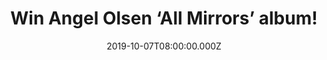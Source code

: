 ---
campaign-uuid: "c-82e07945-0a9f-4489-bbf6-ba9e23b8fdeb"
type: "Competition"
category: "Music"
date: "2019-10-07T08:00:00.000Z"
end-date: "2019-11-07T23:59:00.000Z"
disable-form: false
is_promoted: false
has_entry_page: true
title: "Win Angel Olsen ‘All Mirrors’ album!"
competition-description: "<p>’All Mirrors’ is the brand new album from Angel Olsen\
  \ where we can see her taking an introspective deep dive towards internal destinations\
  \ and revelations. In the process of making this album, she found a new sound and\
  \ voice, a blast of fury mixed with hard won self-acceptance.</p>\n<p>Want to be\
  \ the first one hearing it? We are giving away a copy of Angel’s new album to one\
  \  lucky member to win. Click below and it could be yours.</p>\n"
hero-header: "Win Angel Olsen ‘All Mirrors’ album!"
terms-confirmation: "N/A"
banner-img: "https://assets.expresslyapp.com/asset-b2633510-c73f-4949-95b2-02edf13f5c73.jpg"
logo-left-href: "http://club.expressly.io"
logo-left-image: "https://assets.expresslyapp.com/asset-f658c14c-fd73-4b8d-9747-fab312cd5940.jpg"
logo-left-title: "Expressly Club"
bg-image-hero: "https://assets.expresslyapp.com/asset-d896aa1b-e386-4cba-96f2-093b6d283bf2.jpg"
bg-image-first: "https://assets.expresslyapp.com/asset-bfeb6cdd-d42c-47f1-8f03-b95cf2e7c195.jpg"
section1-content: "<p>The descent into darkness is a trope we find time again across\
  \ history, literature and film. But there’s also an abyss above. There’s a winding\
  \ white staircase that goes ever upward into the great unknown — each step, each\
  \ turn, requiring a greater boldness and confidence than the one before. This is\
  \ the journey on which we find Angel Olsen.</p>\n<p>In ‘All Mirrors’, we can see\
  \ her taking an introspective deep dive towards internal destinations and revelations.\
  \ In the process of making this album, she found a new sound and voice, a blast\
  \ of fury mixed with hard won self-acceptance. Olsen said. “Finding the capacity\
  \ for new love and trusting change, even when you feel like a stranger. This is\
  \ a record about facing yourself and learning to forgive what you see. It is about\
  \ losing empathy, trust, love for destructive people. It is about walking away from\
  \ the noise and realizing that you can have solitude and peace in your own thoughts,\
  \ that your thoughts alone can be just as valid, if not more.”</p>\n"
entry-title: "Win Angel Olsen ‘All Mirrors’ album!"
entry-content: "<p>Enter the draw to win Angel Olsen ‘All Mirrors’ album by completing\
  \ the form below before 23:59 on the 7th of November 2019.</p>\n"
has-winner: false
prize-description: "Angel Olsen ‘All Mirrors’ album!"
special-conditions: "Multiple entries are allowed up to one every day.\r\n\r\nThis\
  \ competition is also available on: http://aaa.nme.com/competitons/angel-olsen-all-mirrors"
country-restrictions:
- "GB"
---